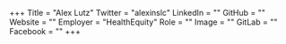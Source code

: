+++
Title = "Alex Lutz"
Twitter = "alexinslc"
LinkedIn = ""
GitHub = ""
Website = ""
Employer = "HealthEquity"
Role = ""
Image = ""
GitLab = ""
Facebook = ""
+++
